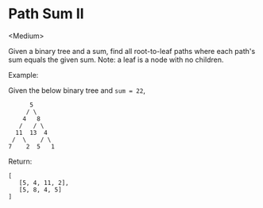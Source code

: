 # Path Sum II

\<Medium>

Given a binary tree and a sum, find all root-to-leaf paths where each path's sum
equals the given sum. Note: a leaf is a node with no children.

Example:

Given the below binary tree and `sum = 22`,
```
      5
     / \
    4   8
   /   / \
  11  13  4
 /  \    / \
7    2  5   1
```
Return:
```
[
   [5, 4, 11, 2],
   [5, 8, 4, 5]
]
```
